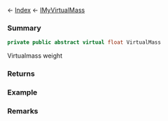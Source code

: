 ← [Index](Api-Index) ← [IMyVirtualMass](SpaceEngineers.Game.ModAPI.Ingame.IMyVirtualMass)

### Summary

```csharp
private public abstract virtual float VirtualMass
```

Virtualmass weight

### Returns

### Example

### Remarks

